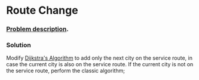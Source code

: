 # Route Change

### [Problem description](https://www.beecrowd.com.br/judge/en/problems/view/1123).

### Solution

Modify [Dijkstra's Algorithm]() to add only the next city on the service route, in case the current city is also on the service route. If the current city is not on the service route, perform the classic algorithm;